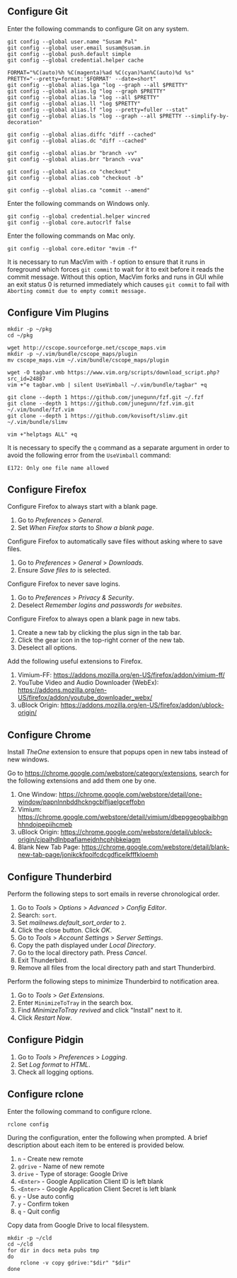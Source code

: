 Configure Git
-------------
Enter the following commands to configure Git on any system.

    git config --global user.name "Susam Pal"
    git config --global user.email susam@susam.in
    git config --global push.default simple
    git config --global credential.helper cache

    FORMAT="%C(auto)%h %C(magenta)%ad %C(cyan)%an%C(auto)%d %s"
    PRETTY="--pretty=format:'$FORMAT' --date=short"
    git config --global alias.lga "log --graph --all $PRETTY"
    git config --global alias.lg "log --graph $PRETTY"
    git config --global alias.la "log --all $PRETTY"
    git config --global alias.ll "log $PRETTY"
    git config --global alias.lf "log --pretty=fuller --stat"
    git config --global alias.ls "log --graph --all $PRETTY --simplify-by-decoration"

    git config --global alias.diffc "diff --cached"
    git config --global alias.dc "diff --cached"

    git config --global alias.br "branch -vv"
    git config --global alias.brr "branch -vva"

    git config --global alias.co "checkout"
    git config --global alias.cob "checkout -b"

    git config --global alias.ca "commit --amend"


Enter the following commands on Windows only.

    git config --global credential.helper wincred
    git config --global core.autocrlf false

Enter the following commands on Mac only.

    git config --global core.editor "mvim -f"

It is necessary to run MacVim with `-f` option to ensure that it runs in
foreground which forces `git commit` to wait for it to exit before it
reads the commit message. Without this option, MacVim forks and runs in
GUI while an exit status 0 is returned immediately which causes `git
commit` to fail with `Aborting commit due to empty commit message.`


Configure Vim Plugins
---------------------

    mkdir -p ~/pkg
    cd ~/pkg

    wget http://cscope.sourceforge.net/cscope_maps.vim
    mkdir -p ~/.vim/bundle/cscope_maps/plugin
    mv cscope_maps.vim ~/.vim/bundle/cscope_maps/plugin

    wget -O tagbar.vmb https://www.vim.org/scripts/download_script.php?src_id=24887
    vim +"e tagbar.vmb | silent UseVimball ~/.vim/bundle/tagbar" +q

    git clone --depth 1 https://github.com/junegunn/fzf.git ~/.fzf
    git clone --depth 1 https://github.com/junegunn/fzf.vim.git ~/.vim/bundle/fzf.vim
    git clone --depth 1 https://github.com/kovisoft/slimv.git ~/.vim/bundle/slimv

    vim +"helptags ALL" +q

It is necessary to specify the `q` command as a separate argument in
order to avoid the following error from the `UseVimball` command:

    E172: Only one file name allowed


Configure Firefox
-----------------
Configure Firefox to always start with a blank page.

 1. Go to *Preferences* > *General*.
 2. Set *When Firefox starts* to *Show a blank page*.

Configure Firefox to automatically save files without asking where to
save files.

 1. Go to *Preferences* > *General* > *Downloads*.
 2. Ensure *Save files to* is selected.

Configure Firefox to never save logins.

 1. Go to *Preferences* > *Privacy & Security*.
 2. Deselect *Remember logins and passwords for websites*.

Configure Firefox to always open a blank page in new tabs.

 1. Create a new tab by clicking the plus sign in the tab bar.
 2. Click the gear icon in the top-right corner of the new tab.
 3. Deselect all options.

Add the following useful extensions to Firefox.

 1. Vimium-FF: https://addons.mozilla.org/en-US/firefox/addon/vimium-ff/
 2. YouTube Video and Audio Downloader (WebEx):
    https://addons.mozilla.org/en-US/firefox/addon/youtube_downloader_webx/
 3. uBlock Origin: https://addons.mozilla.org/en-US/firefox/addon/ublock-origin/


Configure Chrome
----------------
Install *TheOne* extension to ensure that popups open in new tabs
instead of new windows.

Go to <https://chrome.google.com/webstore/category/extensions>, search
for the following extensions and add them one by one.

 1. One Window: https://chrome.google.com/webstore/detail/one-window/papnlnnbddhckngcblfljaelgceffobn
 2. Vimium: https://chrome.google.com/webstore/detail/vimium/dbepggeogbaibhgnhhndojpepiihcmeb
 3. uBlock Origin: https://chrome.google.com/webstore/detail/ublock-origin/cjpalhdlnbpafiamejdnhcphjbkeiagm
 4. Blank New Tab Page: https://chrome.google.com/webstore/detail/blank-new-tab-page/jonikckfpolfcdcgdficelkfffkloemh


Configure Thunderbird
---------------------
Perform the following steps to sort emails in reverse chronological
order.

 1. Go to *Tools* > *Options* > *Advanced* > *Config Editor*.
 2. Search: `sort`.
 3. Set *mailnews.default_sort_order* to `2`.
 4. Click the close button. Click *OK*.
 5. Go to *Tools* > *Account Settings* > *Server Settings*.
 6. Copy the path displayed under *Local Directory*.
 7. Go to the local directory path. Press *Cancel*.
 8. Exit Thunderbird.
 9. Remove all files from the local directory path and start
    Thunderbird.

Perform the following steps to minimize Thunderbird to notification
area.

 1. Go to *Tools* > *Get Extensions*.
 2. Enter `MinimizeToTray` in the search box.
 3. Find *MinimizeToTray revived* and click "Install" next to it.
 4. Click *Restart Now*.


Configure Pidgin
----------------
 1. Go to *Tools* > *Preferences* > *Logging*.
 2. Set *Log format* to *HTML*.
 3. Check all logging options.


Configure rclone
----------------
Enter the following command to configure rclone.

    rclone config

During the configuration, enter the following when prompted. A brief
description about each item to be entered is provided below.

 1. `n` - Create new remote
 2. `gdrive` - Name of new remote
 3. `drive` - Type of storage: Google Drive
 4. `<Enter>` - Google Application Client ID is left blank
 5. `<Enter>` - Google Application Client Secret is left blank
 6. `y` - Use auto config
 7. `y` - Confirm token
 8. `q` - Quit config

Copy data from Google Drive to local filesystem.

    mkdir -p ~/cld
    cd ~/cld
    for dir in docs meta pubs tmp
    do
        rclone -v copy gdrive:"$dir" "$dir"
    done
